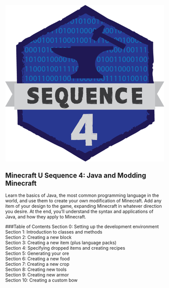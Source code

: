 ![](images/mcu5.png)

## Minecraft U Sequence 4: Java and Modding Minecraft

Learn the basics of Java, the most common programming language in the world, and use them to create your own modification of Minecraft. Add any item of your design to the game, expanding Minecraft in whatever direction you desire. At the end, you’ll understand the syntax and applications of Java, and how they apply to Minecraft.

###Table of Contents
Section 0: Setting up the development environment  
Section 1: Introduction to classes and methods  
Section 2: Creating a new block  
Section 3: Creating a new item (plus language packs)  
Section 4: Specifying dropped items and creating recipes  
Section 5: Generating your ore  
Section 6: Creating a new food  
Section 7: Creating a new crop  
Section 8: Creating new tools  
Section 9: Creating new armor  
Section 10: Creating a custom bow  
